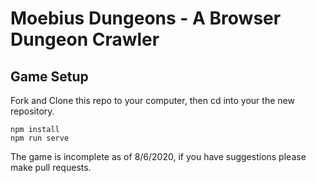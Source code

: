 # Moebius Dungeons - A Browser Dungeon Crawler

## Game Setup
Fork and Clone this repo to your computer, then cd into your the new repository.
```
npm install
npm run serve
```

The game is incomplete as of 8/6/2020, if you have suggestions please make pull requests.

